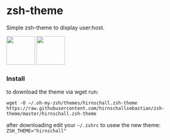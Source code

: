# zsh-theme
Simple zsh-theme to display user:host. 
              
<img src="https://dl.dropboxusercontent.com/s/ddo5q3lcwqpxyxl/home.png?dl=0" height="75" /> <img src="https://dl.dropboxusercontent.com/s/tzse0eelp6hm2su/github.png?dl=0" height="75" />

### Install


to download the theme via wget run:
```
wget -O ~/.oh-my-zsh/themes/hirnschall.zsh-theme https://raw.githubusercontent.com/hirnschallsebastian/zsh-theme/master/hirnschall.zsh-theme 
 ```
 
 after downloading edit your ```~/.zshrc``` to usew the new theme:
 ```ZSH_THEME="hirnschall"```
